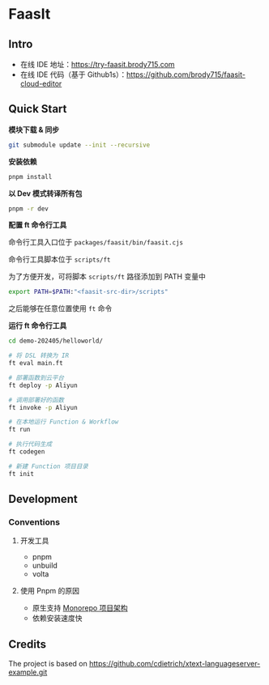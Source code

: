 # FaasIt

## Intro

- 在线 IDE 地址：https://try-faasit.brody715.com
- 在线 IDE 代码（基于 Github1s）：https://github.com/brody715/faasit-cloud-editor

## Quick Start

**模块下载 & 同步**

```bash
git submodule update --init --recursive
```

**安装依赖**

```sh
pnpm install
```

**以 Dev 模式转译所有包**

```sh
pnpm -r dev
```

**配置 ft 命令行工具**

命令行工具入口位于 `packages/faasit/bin/faasit.cjs`

命令行工具脚本位于 `scripts/ft`

为了方便开发，可将脚本 `scripts/ft` 路径添加到 PATH 变量中

```sh
export PATH=$PATH:"<faasit-src-dir>/scripts"
```

之后能够在任意位置使用 `ft` 命令

**运行 ft 命令行工具**

```bash
cd demo-202405/helloworld/

# 将 DSL 转换为 IR
ft eval main.ft

# 部署函数到云平台
ft deploy -p Aliyun

# 调用部署好的函数
ft invoke -p Aliyun

# 在本地运行 Function & Workflow
ft run

# 执行代码生成
ft codegen

# 新建 Function 项目目录
ft init
```

## Development

### Conventions

1. 开发工具

   - pnpm
   - unbuild
   - volta

2. 使用 Pnpm 的原因
   - 原生支持 [Monorepo 项目架构](https://monorepo.tools/)
   - 依赖安装速度快

## Credits

The project is based on https://github.com/cdietrich/xtext-languageserver-example.git
